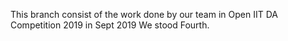 This branch consist of the work done by our team in Open IIT DA Competition 2019 in Sept 2019
We stood Fourth.
